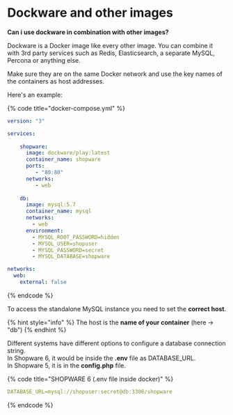# Dockware and other images

 **Can i use dockware in combination with other images?**

Dockware is a Docker image like every other image. You can combine it with 3rd party services such as Redis, Elasticsearch, a separate MySQL, Percona or anything else.

Make sure they are on the same Docker network and use the key names of the containers as host addresses.

Here's an example:

{% code title="docker-compose.yml" %}
```yaml
version: "3"

services:
        
    shopware:
      image: dockware/play:latest
      container_name: shopware
      ports:
         - "80:80"
      networks:
         - web
      
    db:
      image: mysql:5.7
      container_name: mysql
      networks:
        - web
      environment:
        - MYSQL_ROOT_PASSWORD=hidden
        - MYSQL_USER=shopuser
        - MYSQL_PASSWORD=secret
        - MYSQL_DATABASE=shopware

networks:
  web:
    external: false
```
{% endcode %}

To access the standalone MySQL instance you need to set the **correct host**.

{% hint style="info" %}
The host is the **name of your container** \(here -&gt; "db"\)
{% endhint %}

Different systems have different options to configure a database connection string.  
In Shopware 6, it would be inside the **.env** file as DATABASE\_URL.  
In Shopware 5, it is in the **config.php** file.

{% code title="SHOPWARE 6 \(.env file inside docker\)" %}
```yaml
DATABASE_URL=mysql://shopuser:secret@db:3306/shopware
```
{% endcode %}

